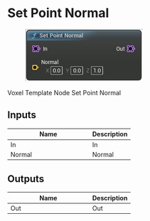 # Set Point Normal

<div align="left" data-full-width="false">

<figure><img src="../../../api/Point/Set_Point_Normal.png" alt=""><figcaption></figcaption></figure>

</div>

Voxel Template Node Set Point Normal

## Inputs

<table><thead><tr><th width="170">Name</th><th>Description</th></tr></thead><tbody><tr><td>In</td><td>In</td></tr><tr><td>Normal</td><td>Normal</td></tr></tbody></table>

## Outputs

<table><thead><tr><th width="170">Name</th><th>Description</th></tr></thead><tbody><tr><td>Out</td><td>Out</td></tr></tbody></table>
